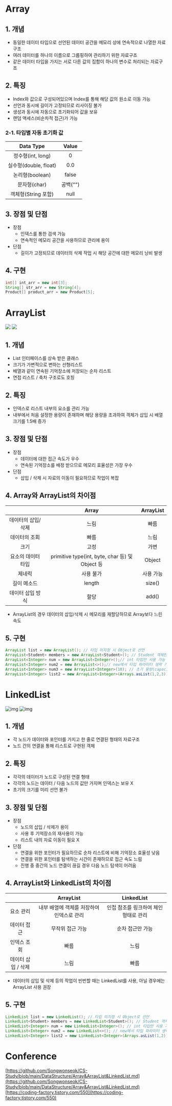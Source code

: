 # Array
## 1. 개념
- 동일한 데이터 타입으로 선언된 데이터 공간을 메모리 상에 연속적으로 나열한 자료구조
- 여러 데이터를 하나의 이름으로 그룹핑하여 관리하기 위한 자료구조
- 같은 데이터 타입을 가지는 서로 다른 값의 집합이 하나의 변수로 처리되는 자료구조
## 2. 특징
- Index와 값으로 구성되어있으며 Index를 통해 해당 값의 원소로 이동 가능
- 선언과 동시에 길이가 고정되므로 리사이징 불가
- 생성과 동시에 자동으로 초기화되어 값을 보유
- 랜덤 액세스(비순차적 접근)가 가능
### 2-1. 타입별 자동 초기화 값
|Data Type|Value|
|:--:|:--:| 
|정수형(int, long)|0|
|실수형(double, float)|0.0|
|논리형(boolean)|false|
|문자형(char)|공백("")|
|객체형(String 포함)|null|
## 3. 장점 및 단점
- 장점
  - 인덱스를 통한 검색 가능
  - 연속적인 메모리 공간을 사용하므로 관리에 용이
- 단점
  - 길이가 고정되므로 데이터의 삭제 작업 시 해당 공간에 대한 메모리 낭비 발생
## 4. 구현
```java
int[] int_arr = new int[3];
String[] str_arr = new String[4];
Product[] product_arr = new Product[5];
```
#

# ArrayList
![](https://img1.daumcdn.net/thumb/R1280x0/?scode=mtistory2&fname=https%3A%2F%2Fblog.kakaocdn.net%2Fdn%2Fbdy438%2FbtqEjPZKIY0%2Fe5Wm8ZJmdRNza4tKBzaK6k%2Fimg.png)
![](https://img1.daumcdn.net/thumb/R1280x0/?scode=mtistory2&fname=https%3A%2F%2Fblog.kakaocdn.net%2Fdn%2Fqp1KU%2FbtqEiLKhVVi%2Fh1IfW46J1Ks7nu1DBvgUmk%2Fimg.png)
## 1. 개념
- List 인터페이스를 상속 받은 클래스
- 크기가 가변적으로 변하는 선형리스트
- 배열과 같이 연속된 기억장소에 저장되는 순차 리스트
- 연접 리스트 / 축차 구조로도 호칭
## 2. 특징
- 인덱스로 리스트 내부의 요소를 관리 가능
- 내부에서 처음 설정한 용량이 존재하며 해당 용량을 초과하여 객체가 삽입 시 배열 크기를 1.5배 증가 
## 3. 장점 및 단점
- 장점
  - 데이터에 대한 접근 속도가 우수
  - 연속된 기억장소를 배정 받으므로 메모리 효율성은 가장 우수
- 단점
  - 삽입 / 삭제 시 자료의 이동이 필요하므로 작업이 복잡
## 4. Array와 ArrayList의 차이점
||Array|ArrayList|
|:--:|:--:|:--:|
|데이터의 삽입/삭제|느림|빠름|
|데이터의 조회|빠름|느림|
|크기|고정|가변|
|요소의 데이터 타입|primitive type(int, byte, char 등) 및 Object 등|Object|
|제네릭|사용 불가|사용 가능|
|길이 메소드|length|size()|
|데이터 삽입 방식|할당|add()|

- ArrayList의 경우 데이터의 삽입/삭제 시 메모리를 재할당하므로 Array보다 느린 속도
## 5. 구현
```java
ArrayList list = new ArrayList(); // 타입 미지정 시 Object로 선언
ArrayList<Student> members = new ArrayList<Student>(); // Student 객체만 사용 가능
ArrayList<Integer> num = new ArrayList<Integer>();// int 타입만 사용 가능
ArrayList<Integer> num2 = new ArrayList<>();// new에서 타입 파라미터 생략 가능
ArrayList<Integer> num3 = new ArrayList<Integer>(10); // 초기 용량(capacity) 지정
ArrayList<Integer> list2 = new ArrayList<Integer>(Arrays.asList(1,2,3)); // 생성과 동시에 값 추가
```
#

# LinkedList
![img](https://img1.daumcdn.net/thumb/R1280x0/?scode=mtistory2&fname=http%3A%2F%2Fcfile2.uf.tistory.com%2Fimage%2F99C5BB4D5B70D31C012D06)
![img](https://img1.daumcdn.net/thumb/R1280x0/?scode=mtistory2&fname=https%3A%2F%2Fblog.kakaocdn.net%2Fdn%2FbqsySc%2FbtqEk1stewE%2Ftnty2kV69c7l45eyUO3Jh0%2Fimg.png)
## 1. 개념
- 각 노드가 데이터와 포인터를 가지고 한 줄로 연결된 형태의 자료구조
- 노드 간의 연결을 통해 리스트로 구현된 객체
## 2. 특징
- 각각의 데이터가 노드로 구성된 연결 형태
- 각각의 노드는 데이터 / 다음 노드의 값만 가지며 인덱스는 보유 X
- 초기의 크기를 미리 선언 불가
## 3. 장점 및 단점
- 장점
  - 노드의 삽입 / 삭제가 용이
  - 사용 후 기억장소의 재사용이 가능
  - 리스트 내의 자료 이동이 필요 X
- 단점
  - 연결을 위한 포인터가 필요하므로 순차 리스트에 비해 기억장소 효율성 낮음
  - 연결을 위한 포인터를 탐색하는 시간이 존재하므로 접근 속도 느림
  - 진행 중 중간의 노드 연결이 끊길 경우 다음 노드 탐색이 어려움
## 4. ArrayList와 LinkedList의 차이점
||ArrayList|LinkedList|
|:--:|:--:|:--:|
|요소 관리|내부 배열에 객체를 저장하여 인덱스로 관리|인접 참조를 링크하여 체인 형태로 관리|
|데이터 접근|무작위 접근 가능|순차 접근만 가능|
|인덱스 조회|빠름|느림|
|데이터 삽입 / 삭제|느림|빠름|
- 데이터의 삽입 및 삭제 등의 작업이 빈번할 때는 LinkedList를 사용, 아닐 경우에는 ArrayList 사용 권장
## 5. 구현
```java
LinkedList list = new LinkedList(); // 타입 미지정 시 Object로 선언
LinkedList<Student> members = new LinkedList<Student>(); // Student 객체만 사용 가능
LinkedList<Integer> num = new LinkedList<Integer>(); // int 타입만 사용 가능
LinkedList<Integer> num2 = new LinkedList<>(); // new에서 타입 파라미터 생략 가능
LinkedList<Integer> list2 = new LinkedList<Integer>(Arrays.asList(1,2)); // 생성과 동시에 값 추가
```
#

# Conference
[https://github.com/Songwonseok/CS-Study/blob/main/DataStructure/Array&ArrayList&LinkedList.md](https://github.com/Songwonseok/CS-Study/blob/main/DataStructure/Array&ArrayList&LinkedList.md)  
[https://coding-factory.tistory.com/550](https://coding-factory.tistory.com/550)
